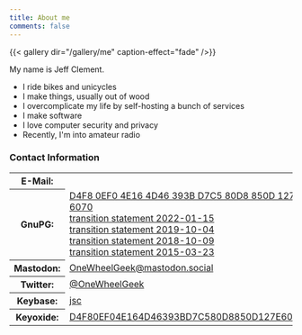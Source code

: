 ```yaml
---
title: About me
comments: false
---
```


{{< gallery dir="/gallery/me" caption-effect="fade" />}}

My name is Jeff Clement.  

- I ride bikes and unicycles
- I make things, usually out of wood
- I overcomplicate my life by self-hosting a bunch of services
- I make software
- I love computer security and privacy
- Recently, I'm into amateur radio

### Contact Information

<table width="100%">
<tbody>

<tr>
<th>E-Mail:</th>
<td><a href="#" class="mail-link" data="jeff at erraticbits dot ca"><span class="mail-addr"></span></a></td>
</tr>

<tr>
<th>GnuPG:</th>
<td><a href="/gpg/jclement-gpg.asc">D4F8 0EF0 4E16 4D46 393B  D7C5 80D8 850D 127E 6070</a><br />
    <a href="/gpg/transition_20220115.txt">transition statement 2022-01-15</a><br />
    <a href="/gpg/transition_20191004.txt">transition statement 2019-10-04</a><br />
    <a href="/gpg/transition_20181009.txt">transition statement 2018-10-09</a><br />
    <a href="/gpg/transition_20150323.txt">transition statement 2015-03-23</a></td>
</tr>

<!--
<tr>
<th>LinkedIn:</th>
<td><a href="http://www.linkedin.com/profile/view?id=6394933">Jeff Clement</a></td>
</tr>

<tr>
<th>Github:</th>
<td><a href="https://github.com/jclement">jclement</a></td>
</tr>
-->

<tr>
<th>Mastodon:</th>
<td><a href="https://mastodon.social/@OneWheelGeek">OneWheelGeek@mastodon.social</a></td>
</tr>

<tr>
<th>Twitter:</th>
<td><a href="https://twitter.com/OneWheelGeek">@OneWheelGeek</a></td>
</tr>

<!--
<tr>
<th>Reddit:</th>
<td><a href="https://www.reddit.com/user/onewheelgeek">OneWheelGeek</a></td>
</tr>
-->

<tr>
<th>Keybase:</th>
<td><a href="https://keybase.io/jsc">jsc</a></td>
</tr>

<tr>
<th>Keyoxide:</th>
<td><a href="https://keyoxide.org/D4F80EF04E164D46393BD7C580D8850D127E6070">D4F80EF04E164D46393BD7C580D8850D127E6070</a></td>
</tr>

</tbody>
</table>
